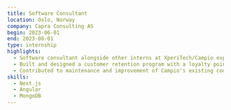 ```yaml
---
title: Software Consultant
location: Oslo, Norway
company: Capra Consulting AS
begin: 2023-06-01
end: 2023-08-01
type: internship
highlights:
  - Software consultant alongside other interns at XperiTech/Campio expanding on the services provided by Campio.
  - Built and designed a customer retention program with a loyalty point system and point shop for the Campio platform.
  - Contributed to maintenance and improvement of Campio's existing codebases.
skills:
  - Next.js
  - Angular
  - MongoDB
---
```

